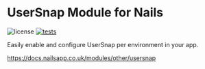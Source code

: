 # UserSnap Module for Nails

![license](https://img.shields.io/badge/license-MIT-green.svg)
[![tests](https://github.com/nails/module-usersnap/actions/workflows/build_and_test.yml/badge.svg)](https://github.com/nails/module-usersnap/actions)

Easily enable and configure UserSnap per environment in your app.

https://docs.nailsapp.co.uk/modules/other/usersnap
